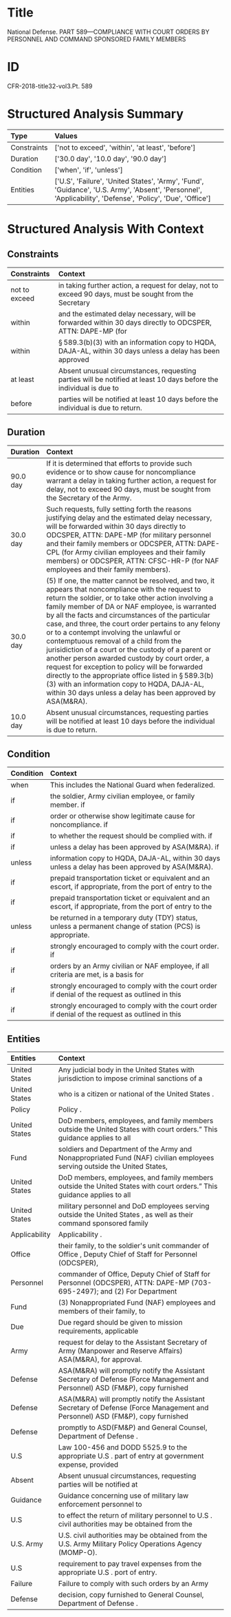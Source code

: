 # Title

 National Defense. PART 589—COMPLIANCE WITH COURT ORDERS BY PERSONNEL AND COMMAND SPONSORED FAMILY MEMBERS


# ID

 CFR-2018-title32-vol3.Pt. 589


# Structured Analysis Summary

| Type        | Values                                                                                                                                                     |
|:------------|:-----------------------------------------------------------------------------------------------------------------------------------------------------------|
| Constraints | ['not to exceed', 'within', 'at least', 'before']                                                                                                          |
| Duration    | ['30.0 day', '10.0 day', '90.0 day']                                                                                                                       |
| Condition   | ['when', 'if', 'unless']                                                                                                                                   |
| Entities    | ['U.S', 'Failure', 'United States', 'Army', 'Fund', 'Guidance', 'U.S. Army', 'Absent', 'Personnel', 'Applicability', 'Defense', 'Policy', 'Due', 'Office'] |


# Structured Analysis With Context

 


## Constraints

| Constraints   | Context                                                                                                             |
|:--------------|:--------------------------------------------------------------------------------------------------------------------|
| not to exceed | in taking further action, a request for delay, not to exceed 90 days, must be sought from the Secretary             |
| within        | and the estimated delay necessary, will be forwarded within 30 days directly to ODCSPER, ATTN: DAPE-MP (for         |
| within        | &#167;&#8201;589.3(b)(3) with an information copy to HQDA, DAJA-AL, within 30 days unless a delay has been approved |
| at least      | Absent unusual circumstances, requesting parties will be notified  at least 10 days before the individual is due to |
| before        | parties will be notified at least 10 days before  the individual is due to return.                                  |


## Duration

| Duration   | Context                                                                                                                                                                                                                                                                                                                                                                                                                                                                                                                                                                                                                                                                                                                                                       |
|:-----------|:--------------------------------------------------------------------------------------------------------------------------------------------------------------------------------------------------------------------------------------------------------------------------------------------------------------------------------------------------------------------------------------------------------------------------------------------------------------------------------------------------------------------------------------------------------------------------------------------------------------------------------------------------------------------------------------------------------------------------------------------------------------|
| 90.0 day   | If it is determined that efforts to provide such evidence or to show cause for noncompliance warrant a delay in taking further action, a request for delay, not to exceed 90 days, must be sought from the Secretary of the Army.                                                                                                                                                                                                                                                                                                                                                                                                                                                                                                                             |
| 30.0 day   | Such requests, fully setting forth the reasons justifying delay and the estimated delay necessary, will be forwarded within 30 days directly to ODCSPER, ATTN: DAPE-MP (for military personnel and their family members or ODCSPER, ATTN: DAPE-CPL (for Army civilian employees and their family members) or ODCSPER, ATTN: CFSC-HR-P (for NAF employees and their family members).                                                                                                                                                                                                                                                                                                                                                                           |
| 30.0 day   | (5) If one, the matter cannot be resolved, and two, it appears that noncompliance with the request to return the soldier, or to take other action involving a family member of DA or NAF employee, is warranted by all the facts and circumstances of the particular case, and three, the court order pertains to any felony or to a contempt involving the unlawful or contemptuous removal of a child from the jurisidiction of a court or the custody of a parent or another person awarded custody by court order, a request for exception to policy will be forwarded directly to the appropriate office listed in &#167;&#8201;589.3(b)(3) with an information copy to HQDA, DAJA-AL, within 30 days unless a delay has been approved by ASA(M&amp;RA). |
| 10.0 day   | Absent unusual circumstances, requesting parties will be notified at least 10 days before the individual is due to return.                                                                                                                                                                                                                                                                                                                                                                                                                                                                                                                                                                                                                                    |


## Condition

| Condition   | Context                                                                                                   |
|:------------|:----------------------------------------------------------------------------------------------------------|
| when        | This includes the National Guard  when  federalized.                                                      |
| if          | the soldier, Army civilian employee, or family member. if                                                 |
| if          | order or otherwise show legitimate cause for noncompliance. if                                            |
| if          | to whether the request should be complied with. if                                                        |
| if          | unless a delay has been approved by ASA(M&amp;RA). if                                                     |
| unless      | information copy to HQDA, DAJA-AL, within 30 days unless  a delay has been approved by ASA(M&amp;RA).     |
| if          | prepaid transportation ticket or equivalent and an escort, if appropriate, from the port of entry to the  |
| if          | prepaid transportation ticket or equivalent and an escort, if appropriate, from the port of entry to the  |
| unless      | be returned in a temporary duty (TDY) status, unless  a permanent change of station (PCS) is appropriate. |
| if          | strongly encouraged to comply with the court order. if                                                    |
| if          | orders by an Army civilian or NAF employee, if all criteria are met, is a basis for                       |
| if          | strongly encouraged to comply with the court order if denial of the request as outlined in this           |
| if          | strongly encouraged to comply with the court order if denial of the request as outlined in this           |


## Entities

| Entities      | Context                                                                                                                               |
|:--------------|:--------------------------------------------------------------------------------------------------------------------------------------|
| United States | Any judicial body in the  United States with jurisdiction to impose criminal sanctions of a                                           |
| United States | who is a citizen or national of the United States .                                                                                   |
| Policy        | Policy .                                                                                                                              |
| United States | DoD members, employees, and family members outside the United States with court orders.&#8221; This guidance applies to all           |
| Fund          | soldiers and Department of the Army and Nonappropriated Fund (NAF) civilian employees serving outside the United States,              |
| United States | DoD members, employees, and family members outside the United States with court orders.&#8221; This guidance applies to all           |
| United States | military personnel and DoD employees serving outside the United States , as well as their command sponsored family                    |
| Applicability | Applicability .                                                                                                                       |
| Office        | their family, to the soldier's unit commander of Office , Deputy Chief of Staff for Personnel (ODCSPER),                              |
| Personnel     | commander of Office, Deputy Chief of Staff for Personnel (ODCSPER), ATTN: DAPE-MP (703-695-2497); and (2) For Department              |
| Fund          | (3) Nonappropriated  Fund (NAF) employees and members of their family, to                                                             |
| Due           | Due regard should be given to mission requirements, applicable                                                                        |
| Army          | request for delay to the Assistant Secretary of Army  (Manpower and Reserve Affairs) ASA(M&amp;RA), for approval.                     |
| Defense       | ASA(M&amp;RA) will promptly notify the Assistant Secretary of Defense (Force Management and Personnel) ASD (FM&amp;P), copy furnished |
| Defense       | ASA(M&amp;RA) will promptly notify the Assistant Secretary of Defense (Force Management and Personnel) ASD (FM&amp;P), copy furnished |
| Defense       | promptly to ASD(FM&amp;P) and General Counsel, Department of Defense .                                                                |
| U.S           | Law 100-456 and DODD 5525.9 to the appropriate U.S . part of entry at government expense, provided                                    |
| Absent        | Absent unusual circumstances, requesting parties will be notified at                                                                  |
| Guidance      | Guidance concerning use of military law enforcement personnel to                                                                      |
| U.S           | to effect the return of military personnel to U.S . civil authorities may be obtained from the                                        |
| U.S. Army     | U.S. civil authorities may be obtained from the U.S. Army  Military Policy Operations Agency (MOMP-O).                                |
| U.S           | requirement to pay travel expenses from the appropriate U.S . port of entry.                                                          |
| Failure       | Failure to comply with such orders by an Army                                                                                         |
| Defense       | decision, copy furnished to General Counsel, Department of Defense .                                                                  |


